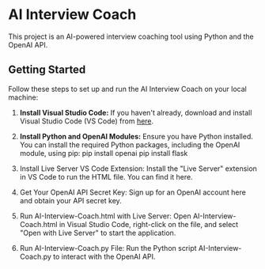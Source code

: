 # AI Interview Coach

This project is an AI-powered interview coaching tool using Python and the OpenAI API.

## Getting Started

Follow these steps to set up and run the AI Interview Coach on your local machine:

1. **Install Visual Studio Code:** If you haven't already, download and install Visual Studio Code (VS Code) from [here](https://code.visualstudio.com/).

2. **Install Python and OpenAI Modules:** Ensure you have Python installed. You can install the required Python packages, including the OpenAI module, using pip:
   pip install openai
   pip install flask

3. Install Live Server VS Code Extension: Install the "Live Server" extension in VS Code to run the HTML file. You can find it here.

4. Get Your OpenAI API Secret Key: Sign up for an OpenAI account here and obtain your API secret key.

5. Run AI-Interview-Coach.html with Live Server: Open AI-Interview-Coach.html in Visual Studio Code, right-click on the file, and select "Open with Live Server" to start the application.

6. Run AI-Interview-Coach.py File: Run the Python script AI-Interview-Coach.py to interact with the OpenAI API.
